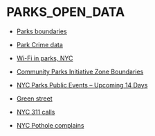 PARKS_OPEN_DATA
===============

- [Parks boundaries](https://data.cityofnewyork.us/City-Government/Parks-Properties/rjaj-zgq7)
- [Park Crime data](https://data.cityofnewyork.us/Public-Safety/NYC-Park-Crime-Data/ezds-sqp6)
- [Wi-Fi in parks, NYC](https://data.cityofnewyork.us/Social-Services/NYC-Wi-Fi-in-the-Parks/wus9-98d5)
- [Community Parks Initiative Zone Boundaries](https://data.cityofnewyork.us/City-Government/Community-Parks-Initiative-Zone-Boundaries/vvdx-b56i)
- [NYC Parks Public Events – Upcoming 14 Days](https://data.cityofnewyork.us/Recreation/NYC-Parks-Public-Events-Upcoming-14-Days/w3wp-dpdi)
- [Green street](https://data.cityofnewyork.us/Environment/Greenstreets/p23h-ci72)

- [NYC 311 calls](https://nycopendata.socrata.com/Social-Services/311-Service-Requests-from-2010-to-Present/erm2-nwe9)
- [NYC Pothole complains](https://data.cityofnewyork.us/Social-Services/2013-NYC-Pothole-Complaints-Heat-Map/v7f4-gjgr)
